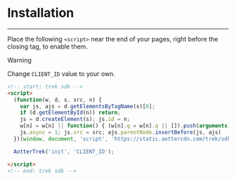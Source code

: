 # Installation
---

Place the following `<script>` near the end of your pages, right before the closing </body> tag, to enable them. 

> [!Warning]
> Change `CLIENT_ID` value to your own.

```html
<!-- start: trek sdk -->
<script>
  (function(w, d, s, src, n) {
    var js, ajs = d.getElementsByTagName(s)[0];
    if (d.getElementById(n)) return;
    js = d.createElement(s); js.id = n;
    w[n] = w[n] || function() { (w[n].q = w[n].q || []).push(arguments) }; w[n].l = 1 * new Date();
    js.async = 1; js.src = src; ajs.parentNode.insertBefore(js, ajs)
  })(window, document, 'script', 'https://static.aottercdn.com/trek/sdk/3.2.9/sdk.js', 'AotterTrek');

  AotterTrek('init', 'CLIENT_ID');

</script>
<!-- end: trek sdk -->
```